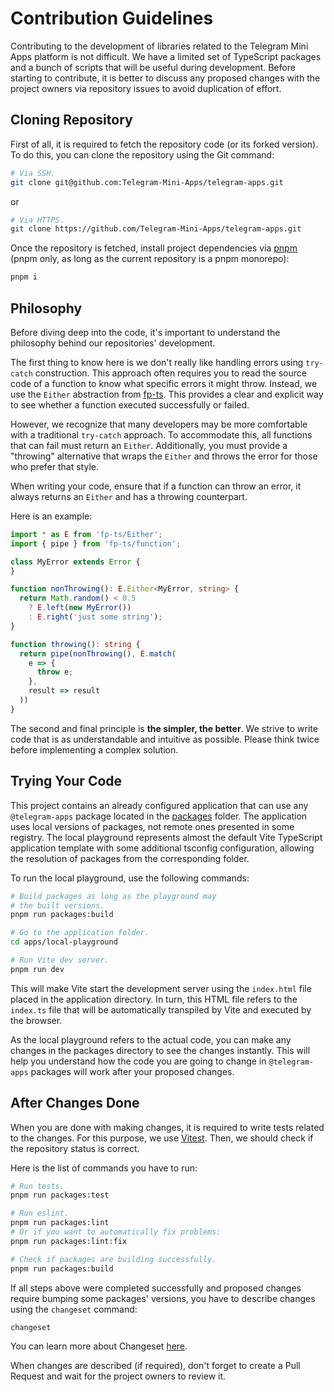 # Contribution Guidelines

Contributing to the development of libraries related to the Telegram Mini Apps platform is not
difficult. We have a limited set of TypeScript packages and a bunch of scripts that will be useful
during development. Before starting to contribute, it is better to discuss any proposed changes with
the project owners via repository issues to avoid duplication of effort.

## Cloning Repository

First of all, it is required to fetch the repository code (or its forked version). To do this, you
can clone the repository using the Git command:

```bash
# Via SSH.
git clone git@github.com:Telegram-Mini-Apps/telegram-apps.git
```

or

```bash
# Via HTTPS.
git clone https://github.com/Telegram-Mini-Apps/telegram-apps.git
```

Once the repository is fetched, install project dependencies via [pnpm](https://pnpm.io/) (pnpm
only, as long as the current repository is a pnpm monorepo):

```bash
pnpm i
```

## Philosophy

Before diving deep into the code, it's important to understand the philosophy behind our repositories' development.

The first thing to know here is we don't really like handling errors using `try-catch` construction.
This approach often requires you to read the source code of a function to know what specific errors it might throw.
Instead, we use the `Either` abstraction from [fp-ts](https://www.npmjs.com/package/fp-ts). This provides a clear and
explicit way to see whether a function executed successfully or failed.

However, we recognize that many developers may be more comfortable with a traditional `try-catch` approach. To
accommodate this, all functions that can fail must return an `Either`. Additionally, you must provide a "throwing"
alternative that wraps the `Either` and throws the error for those who prefer that style.

When writing your code, ensure that if a function can throw an error, it always returns an `Either` and has a throwing
counterpart.

Here is an example:

```typescript
import * as E from 'fp-ts/Either';
import { pipe } from 'fp-ts/function';

class MyError extends Error {
}

function nonThrowing(): E.Either<MyError, string> {
  return Math.random() < 0.5
    ? E.left(new MyError())
    : E.right('just some string');
}

function throwing(): string {
  return pipe(nonThrowing(), E.match(
    e => {
      throw e;
    },
    result => result
  ))
}
```

The second and final principle is **the simpler, the better**. We strive to write code that is as understandable and
intuitive as possible. Please think twice before implementing a complex solution.

## Trying Your Code

This project contains an already configured application that can use any `@telegram-apps` package located
in the [packages](packages) folder. The application uses local versions of packages, not remote ones
presented in some registry. The local playground represents almost the default Vite TypeScript
application template with some additional tsconfig configuration, allowing the resolution of
packages from the corresponding folder.

To run the local playground, use the following commands:

```bash
# Build packages as long as the playground may 
# the built versions.
pnpm run packages:build

# Go to the application folder.
cd apps/local-playground

# Run Vite dev server.
pnpm run dev
```

This will make Vite start the development server using the `index.html` file placed in the
application directory. In turn, this HTML file refers to the `index.ts` file that will be
automatically transpiled by Vite and executed by the browser.

As the local playground refers to the actual code, you can make any changes in the packages
directory to see the changes instantly. This will help you understand how the code you are going to
change in `@telegram-apps` packages will work after your proposed changes.

## After Changes Done

When you are done with making changes, it is required to write tests related to the changes. For
this purpose, we use [Vitest](https://vitest.dev/). Then, we should check if the repository status
is correct.

Here is the list of commands you have to run:

```bash
# Run tests.
pnpm run packages:test

# Run eslint.
pnpm run packages:lint
# Or if you want to automatically fix problems:
pnpm run packages:lint:fix

# Check if packages are building successfully.
pnpm run packages:build
```

If all steps above were completed successfully and proposed changes require bumping some packages'
versions, you have to describe changes using the `changeset` command:

```bash
changeset
```

You can learn more about Changeset [here](.changeset/README.md).

When changes are described (if required), don't forget to create a Pull Request and wait for the
project owners to review it.